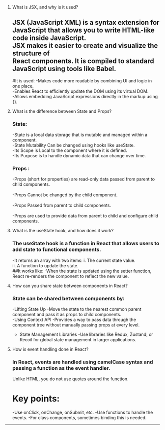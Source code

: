 1. What is JSX, and why is it used?

	## JSX (JavaScript XML) is a syntax extension for JavaScript that allows you to write HTML-like code inside JavaScript. <br/>JSX makes it easier to create and visualize the       	        structure of     <br/> React components. It is compiled to standard JavaScript using tools like Babel.
	#It is used:
	-Makes code more readable by combining UI and logic in one place. <br/>
	-Enables React to efficiently update the DOM using its virtual DOM. <br/>
	-Allows embedding JavaScript expressions directly in the markup using {}. <br/>

2. What is the difference between State and Props?
    ### State: 
   -State is a local data storage that is mutable and managed within a component.<br/>
   -State Mutability	Can be changed using hooks like useState. <br/>
   -Its Scope	is Local to the component where it is defined.<br/>
   -Its Purpose	is to handle dynamic data that can change over time.    <br/>   
   ### Props :
   -Props (short for properties) are read-only data passed from parent to child components. <br/>  
   -Props Cannot be changed by the child component. <br/>  
   -Props Passed from parent to child components.<br/>  
   -Props are used to provide data from parent to child and configure child components.<br/>

3. What is the useState hook, and how does it work? 
	### The useState hook is a function in React that allows users to add state to functional components. <br/>
	-It returns an array with two items:
         i.  The current state value.<br/>
        ii. A function to update the state.<br/>
	 ##It works like:
	-When the state is updated using the setter function, React re-renders the component to reflect the new value. 
	
4. How can you share state between components in React?
	### State can be shared between components by:
	-Lifting State Up
	-Move the state to the nearest common parent component and pass it as props to child components. <br/>
	-Using Context API
	-Provides a way to pass data through the component tree without manually passing props at every level. <br/>
	- State Management Libraries
	-Use libraries like Redux, Zustand, or Recoil for global state management in larger applications.<br/>

5. How is event handling done in React?
    ### In React, events are handled using camelCase syntax and passing a function as the event handler.<br/>
     Unlike HTML, you do not use quotes around the function.
    # Key points:
     -Use onClick, onChange, onSubmit, etc.
     -Use functions to handle the events.
     -For class components, sometimes binding this is needed.
---------------------------------------------------------------------------------------------------------------------------------------------------	
   
	
	

	
